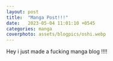 ```yaml
---
layout: post
title:  "Manga Post!!!"
date:   2023-05-04 11:01:10 +0545
categories: manga 
coverphoto: assets/blogpics/oshi.webp
---
```


Hey i just made a fucking manga blog !!!!

